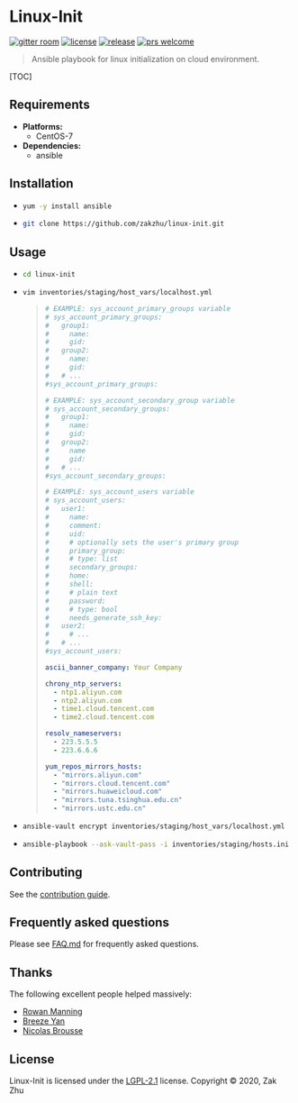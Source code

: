 # Linux-Init

<!-- [![build status][shield-build]][info-build] -->

[![gitter room][shield-gitter]][info-gitter]
[![license][shield-license]][info-license]
[![release][shield-release]][info-release]
[![prs welcome][shield-prs]][info-prs]

> Ansible playbook for linux initialization on cloud environment.

[TOC]

## Requirements

- **Platforms:**
  - CentOS-7
- **Dependencies:**
  - ansible

## Installation

- ```bash
  yum -y install ansible
  ```

- ```bash
  git clone https://github.com/zakzhu/linux-init.git
  ```

## Usage

- ```bash
  cd linux-init
  ```
- ```bash
  vim inventories/staging/host_vars/localhost.yml
  ```

  > ```yaml
  > # EXAMPLE: sys_account_primary_groups variable
  > # sys_account_primary_groups:
  > #   group1:
  > #     name:
  > #     gid:
  > #   group2:
  > #     name:
  > #     gid:
  > #   # ...
  > #sys_account_primary_groups:
  >
  > # EXAMPLE: sys_account_secondary_group variable
  > # sys_account_secondary_groups:
  > #   group1:
  > #     name:
  > #     gid:
  > #   group2:
  > #     name
  > #     gid:
  > #   # ...
  > #sys_account_secondary_groups:
  >
  > # EXAMPLE: sys_account_users variable
  > # sys_account_users:
  > #   user1:
  > #     name:
  > #     comment:
  > #     uid:
  > #     # optionally sets the user's primary group
  > #     primary_group:
  > #     # type: list
  > #     secondary_groups:
  > #     home:
  > #     shell:
  > #     # plain text
  > #     password:
  > #     # type: bool
  > #     needs_generate_ssh_key:
  > #   user2:
  > #     # ...
  > #   # ...
  > #sys_account_users:
  >
  > ascii_banner_company: Your Company
  >
  > chrony_ntp_servers:
  >   - ntp1.aliyun.com
  >   - ntp2.aliyun.com
  >   - time1.cloud.tencent.com
  >   - time2.cloud.tencent.com
  >
  > resolv_nameservers:
  >   - 223.5.5.5
  >   - 223.6.6.6
  >
  > yum_repos_mirrors_hosts:
  >   - "mirrors.aliyun.com"
  >   - "mirrors.cloud.tencent.com"
  >   - "mirrors.huaweicloud.com"
  >   - "mirrors.tuna.tsinghua.edu.cn"
  >   - "mirrors.ustc.edu.cn"
  > ```

- ```bash
  ansible-vault encrypt inventories/staging/host_vars/localhost.yml
  ```

- ```bash
  ansible-playbook --ask-vault-pass -i inventories/staging/hosts.ini site.yml
  ```

## Contributing

See the [contribution guide][info-contribute].

## Frequently asked questions

Please see [FAQ.md][info-faq] for frequently asked questions.

## Thanks

The following excellent people helped massively:

- [Rowan Manning](https://rowanmanning.com)
- [Breeze Yan](https://github.com/yanruogu)
- [Nicolas Brousse](https://www.shell-tips.com/)

## License

Linux-Init is licensed under the [LGPL-2.1][info-license] license.
Copyright &copy; 2020, Zak Zhu

[info-build]: https://travis-ci.org/github/zakzhu/linux-init
[info-contribute]: CONTRIBUTING.md
[info-faq]: FAQ.md
[info-gitter]: https://gitter.im/zakzhu/linux-init
[info-license]: LICENSE
[info-release]: https://github.com/zakzhu/linux-init/releases
[info-prs]: https://github.com/zakzhu/linux-init/pulls
[shield-build]: https://img.shields.io/travis/zakzhu/linux-init
[shield-gitter]: https://img.shields.io/gitter/room/zakzhu/linux-init
[shield-license]: https://img.shields.io/github/license/zakzhu/linux-init
[shield-release]: https://img.shields.io/github/v/release/zakzhu/linux-init
[shield-prs]: https://img.shields.io/badge/PRs-welcome-brightgreen
